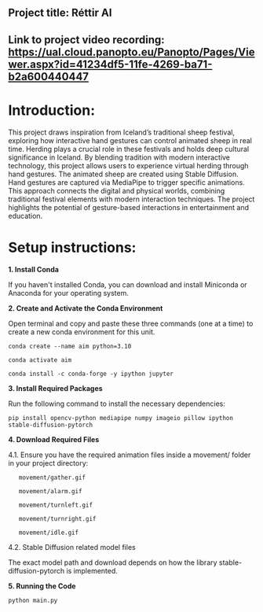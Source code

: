 
## Project title: Réttir AI
## Link to project video recording: https://ual.cloud.panopto.eu/Panopto/Pages/Viewer.aspx?id=41234df5-11fe-4269-ba71-b2a600440447

# Introduction:

This project draws inspiration from Iceland’s traditional sheep festival, exploring how interactive hand 
gestures can control animated sheep in real time. Herding plays a crucial role in these festivals and holds 
deep cultural significance in Iceland. By blending tradition with modern interactive technology, this 
project allows users to experience virtual herding through hand gestures.
The animated sheep are created using Stable Diffusion. Hand gestures are captured via MediaPipe to 
trigger specific animations. This approach connects the digital and physical worlds, combining 
traditional festival elements with modern interaction techniques. The project highlights the potential of 
gesture-based interactions in entertainment and education.

# Setup instructions:


**1. Install Conda**

If you haven't installed Conda, you can download and install Miniconda or Anaconda for your operating system.

**2. Create and Activate the Conda Environment**

Open terminal and copy and paste these three commands (one at a time) to create a new conda environment for this unit.

```
conda create --name aim python=3.10
```

```
conda activate aim
```

```
conda install -c conda-forge -y ipython jupyter
```

**3. Install Required Packages**

Run the following command to install the necessary dependencies:

```
pip install opencv-python mediapipe numpy imageio pillow ipython stable-diffusion-pytorch
```

**4. Download Required Files**

  4.1. Ensure you have the required animation files inside a movement/ folder in your project directory:

       movement/gather.gif

       movement/alarm.gif

       movement/turnleft.gif

       movement/turnright.gif

       movement/idle.gif

   4.2. Stable Diffusion related model files

   The exact model path and download depends on how the library stable-diffusion-pytorch is implemented.

**5. Running the Code**

```
python main.py
```
